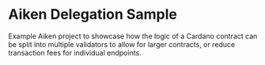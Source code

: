 # Aiken Delegation Sample

Example Aiken project to showcase how the logic of a Cardano contract can be
split into multiple validators to allow for larger contracts, or reduce
transaction fees for individual endpoints.
